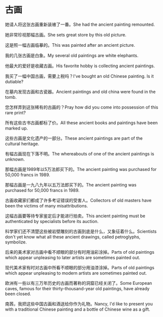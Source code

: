 # 古画

<p><span class="chinese">她请人将这张古画重新装裱了一番。</span><span class="english">She had the ancient painting remounted.</span></p>

<p><span class="chinese">她非常珍视那幅古画。</span><span class="english">She sets great store by this old picture.</span></p>

<p><span class="chinese">这是照一幅古画临摹的。</span><span class="english">This was painted after an ancient picture.</span></p>

<p><span class="chinese">我的几张古画是白象。</span><span class="english">My several old paintings are white elephants.</span></p>

<p><span class="chinese">他最大的爱好是收藏古画。</span><span class="english">His favorite hobby is collecting ancient paintings.</span></p>

<p><span class="chinese">我买了一幅中国古画，需要上税吗？</span><span class="english">I've bought an old Chinese painting. Is it dutiable?</span></p>

<p><span class="chinese">在墓内发现古画和古瓷器。</span><span class="english">Ancient paintings and old china were found in the tomb.</span></p>

<p><span class="chinese">您怎样弄到这张稀有的古画的？</span><span class="english">Pray how did you come into possession of this rare print?</span></p>

<p><span class="chinese">所有这些古书古画都标了价。</span><span class="english">All these ancient books and paintings have been marked up.</span></p>

<p><span class="chinese">这些古画是文化遗产的一部分。</span><span class="english">These ancient paintings are part of the cultural heritage.</span></p>

<p><span class="chinese">有幅古画现在下落不明。</span><span class="english">The whereabouts of one of the ancient paintings is unknown.</span></p>

<p><span class="chinese">那幅古画是1989年以5万法郎买下的。</span><span class="english">The ancient painting was purchased for 50,000 francs in 1989.</span></p>

<p><span class="chinese">那幅古画是一九八九年以五万法郎买下的。</span><span class="english">The ancient painting was purchased for 50,000 francs in 1989.</span></p>

<p><span class="chinese">古画收藏家们都成了许多考证错误的受害人。</span><span class="english">Collectors of old masters have been the victims of many misattributions.</span></p>

<p><span class="chinese">这幅古画要等待专家鉴定后才能进行拍卖。</span><span class="english">This ancient painting must be authenticated by specialists before its auction.</span></p>

<p><span class="chinese">科学家们还不清楚这些被岩壁雕刻的古画到底是什么，又象征着什么。</span><span class="english">Scientists don't yet know what all these ancient drawings, called petroglyphs, symbolize.</span></p>

<p><span class="chinese">后来的美术家对古画中看不顺眼的部分有时用油彩涂掉。</span><span class="english">Parts of old paintings which appear unpleasing to later artists are sometimes painted out.</span></p>

<p><span class="chinese">现代美术家有时对古画中所看不顺眼的部分用油漆涂掉。</span><span class="english">Parts of old paintings which appear unpleasing to modern artists are sometimes painted out.</span></p>

<p><span class="chinese">欧洲有一些以有三万年历史的古画而著称的洞窟已经关闭了。</span><span class="english">Some European caves, famous for their thirty-thousand-year old paintings, have already been closed.</span></p>

<p><span class="chinese">南茜，我把这些中国古画和酒送给你作为礼物。</span><span class="english">Nancy, I'd like to present you with a traditional Chinese painting and a bottle of Chinese wine as a gift.</span></p>

